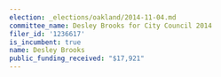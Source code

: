```yaml
---
election: _elections/oakland/2014-11-04.md
committee_name: Desley Brooks for City Council 2014
filer_id: '1236617'
is_incumbent: true
name: Desley Brooks
public_funding_received: "$17,921"
---
```

